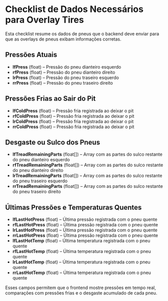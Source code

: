 # Checklist de Dados Necessários para Overlay Tires

Esta checklist resume os dados de pneus que o backend deve enviar para que as overlays de pneus exibam informações corretas.

## Pressões Atuais
- **lfPress** (float) – Pressão do pneu dianteiro esquerdo
- **rfPress** (float) – Pressão do pneu dianteiro direito
- **lrPress** (float) – Pressão do pneu traseiro esquerdo
- **rrPress** (float) – Pressão do pneu traseiro direito

## Pressões Frias ao Sair do Pit
- **lfColdPress** (float) – Pressão fria registrada ao deixar o pit
- **rfColdPress** (float) – Pressão fria registrada ao deixar o pit
- **lrColdPress** (float) – Pressão fria registrada ao deixar o pit
- **rrColdPress** (float) – Pressão fria registrada ao deixar o pit

## Desgaste ou Sulco dos Pneus
- **lfTreadRemainingParts** (float[]) – Array com as partes do sulco restante do pneu dianteiro esquerdo
- **rfTreadRemainingParts** (float[]) – Array com as partes do sulco restante do pneu dianteiro direito
- **lrTreadRemainingParts** (float[]) – Array com as partes do sulco restante do pneu traseiro esquerdo
- **rrTreadRemainingParts** (float[]) – Array com as partes do sulco restante do pneu traseiro direito

## Últimas Pressões e Temperaturas Quentes
- **lfLastHotPress** (float) – Última pressão registrada com o pneu quente
- **rfLastHotPress** (float) – Última pressão registrada com o pneu quente
- **lrLastHotPress** (float) – Última pressão registrada com o pneu quente
- **rrLastHotPress** (float) – Última pressão registrada com o pneu quente
- **lfLastHotTemp** (float) – Última temperatura registrada com o pneu quente
- **rfLastHotTemp** (float) – Última temperatura registrada com o pneu quente
- **lrLastHotTemp** (float) – Última temperatura registrada com o pneu quente
- **rrLastHotTemp** (float) – Última temperatura registrada com o pneu quente

Esses campos permitem que o frontend mostre pressões em tempo real, comparações com pressões frias e o desgaste acumulado de cada pneu.
